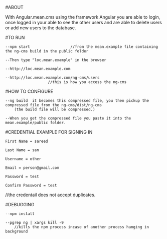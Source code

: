 #ABOUT

With Angular.mean.cms using the framework Angular you are able to login, once logged in your able to see the other users
and are able to delete users or add new users to the database.
    


#TO RUN

	--npm start                  //from the mean.example file containing the ng-cms build in the public folder

	--Then type "loc.mean.example" in the browser         

	--http://loc.mean.example.com		

	--http://loc.mean.example.com/ng-cms/users      
	                   //this is how you access the ng-cms



#HOW TO CONFIGURE
	
	--ng build  it becomes this compressed file, you then pickup the compressed file from the ng-cms/dist/ng-cms
 		(the build file will be compressed.)

	--When you get the compressed file you paste it into the mean.example/public folder.





#CREDENTIAL EXAMPLE FOR SIGNING IN
                      
	First Name = sareed

	Last Name = san

	Username = other

	Email = person@gmail.com

	Password = test

	Confirm Password = test


//the credentail does not accept duplicates. 

#DEBUGGING

	--npm install
	
	--pgrep ng | xargs kill -9            
		//kills the npm process incase of another process hanging in background  
		


